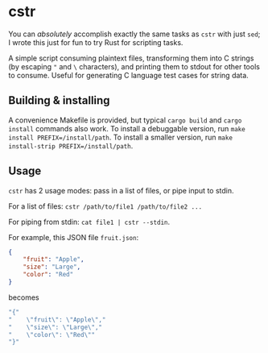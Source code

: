 # cstr
You can *absolutely* accomplish exactly the same tasks as `cstr` with just `sed`; I wrote this just for fun to try Rust for scripting tasks.

A simple script consuming plaintext files, transforming them into C strings (by escaping `"` and `\` characters), and printing them to stdout for other tools to consume. Useful for generating C language test cases for string data.

## Building & installing
A convenience Makefile is provided, but typical `cargo build` and `cargo install` commands also work.
To install a debuggable version, run `make install PREFIX=/install/path`. To install a smaller version, run `make install-strip PREFIX=/install/path`.

## Usage
`cstr` has 2 usage modes: pass in a list of files, or pipe input to stdin.

For a list of files: `cstr /path/to/file1 /path/to/file2 ...`

For piping from stdin: `cat file1 | cstr --stdin`.

For example, this JSON file `fruit.json`:
````json
{
    "fruit": "Apple",
    "size": "Large",
    "color": "Red"
}
````

becomes
````C
"{"
"    \"fruit\": \"Apple\","
"    \"size\": \"Large\","
"    \"color\": \"Red\""
"}"
````
